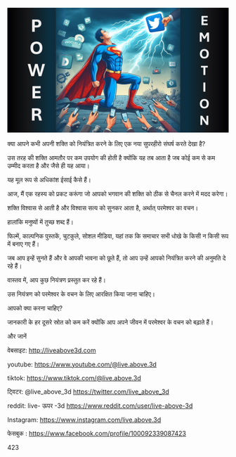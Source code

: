 ![Video cover image](../cover.jpg "cover photo")

क्या आपने कभी अपनी शक्ति को नियंत्रित करने के लिए एक नया सुपरहीरो संघर्ष करते देखा है?

उस तरह की शक्ति आमतौर पर कम उपयोग की होती है क्योंकि यह तब आता है जब कोई कम से कम उम्मीद करता है और जैसे ही यह आया।

यह मूल रूप से अधिकांश ईसाई कैसे हैं।

आज, मैं एक रहस्य को प्रकट करूंगा जो आपको भगवान की शक्ति को ठीक से चैनल करने में मदद करेगा।

शक्ति विश्वास से आती है और विश्वास सत्य को सुनकर आता है, अर्थात् परमेश्वर का वचन।

हालांकि मनुष्यों में तुच्छ शब्द हैं।

फिल्में, काल्पनिक पुस्तकें, चुटकुले, सोशल मीडिया, यहां तक ​​कि समाचार सभी धोखे के किसी न किसी रूप में बनाए गए हैं।

जब आप इन्हें सुनते हैं और वे आपकी भावना को छूते हैं, तो आप उन्हें आपको नियंत्रित करने की अनुमति दे रहे हैं।

वास्तव में, आप कुछ नियंत्रण प्रस्तुत कर रहे हैं।

उस नियंत्रण को परमेश्वर के वचन के लिए आरक्षित किया जाना चाहिए।

आपको क्या करना चाहिए?

जानकारी के हर दूसरे स्रोत को कम करें क्योंकि आप अपने जीवन में परमेश्वर के वचन को बढ़ाते हैं।

और जानें

वेबसाइट: http://liveabove3d.com

youtube: https://www.youtube.com/@live.above.3d

tiktok: https://www.tiktok.com/@live.above.3d

ट्विटर: @live_above_3d https://twitter.com/live_above_3d

reddit: live- ऊपर -3d https://www.reddit.com/user/live-above-3d

Instagram: https://www.instagram.com/live.above.3d

फेसबुक : https://www.facebook.com/profile/100092339087423

423